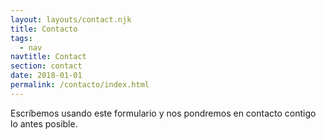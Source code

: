 ```yaml
---
layout: layouts/contact.njk
title: Contacto
tags:
  - nav
navtitle: Contact
section: contact
date: 2018-01-01
permalink: /contacto/index.html
---
```

Escríbemos usando este formulario y nos pondremos en contacto contigo lo antes posible.
